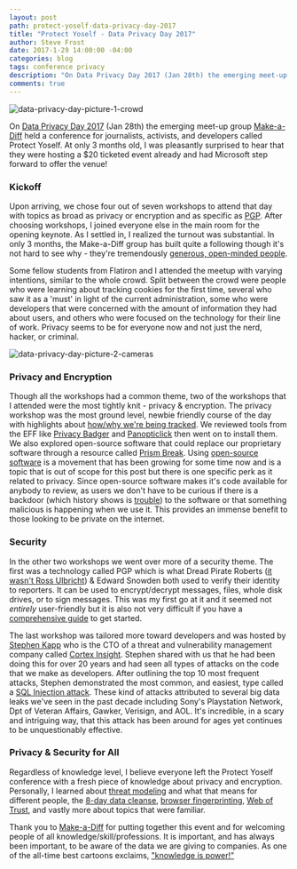 ```yaml
---
layout: post
path: protect-yoself-data-privacy-day-2017
title: "Protect Yoself - Data Privacy Day 2017"
author: Steve Frost
date: 2017-1-29 14:00:00 -04:00
categories: blog
tags: conference privacy
description: "On Data Privacy Day 2017 (Jan 28th) the emerging meet-up group Make-a-Diff held a conference for journalists, activists, and developers called Protect Yoself."
comments: true
---
```


![data-privacy-day-picture-1-crowd](/img/blogs/protectyoself.jpg)

On [Data Privacy Day 2017](https://blog.mozilla.org/blog/2017/01/26/data-privacy-day/) (Jan 28th) the emerging meet-up group [Make-a-Diff](https://www.meetup.com/make-a-diff/) held a conference for journalists, activists, and developers called Protect Yoself. At only 3 months old, I was pleasantly surprised to hear that they were hosting a $20 ticketed event already and had Microsoft step forward to offer the venue!

### Kickoff

Upon arriving, we chose four out of seven workshops to attend that day with topics as broad as privacy or encryption and as specific as [PGP](https://www.gnupg.org/). After choosing workshops, I joined everyone else in the main room for the opening keynote. As I settled in, I realized the turnout was substantial. In only 3 months, the Make-a-Diff group has built quite a following though it's not hard to see why - they're tremendously [generous, open-minded people](https://www.meetup.com/make-a-diff/members/).

Some fellow students from Flatiron and I attended the meetup with varying intentions, similar to the whole crowd. Split between the crowd were people who were learning about tracking cookies for the first time, several who saw it as a 'must' in light of the current administration, some who were developers that were concerned with the amount of information they had about users, and others who were focused on the technology for their line of work. Privacy seems to be for everyone now and not just the nerd, hacker, or criminal.

![data-privacy-day-picture-2-cameras](/img/blogs/protectyoself2.jpg)

### Privacy and Encryption

Though all the workshops had a common theme, two of the  workshops that I attended were the most tightly knit - privacy & encryption. The privacy workshop was the most ground level, newbie friendly course of the day with highlights about [how/why we're being tracked](http://www.digitaltrends.com/computing/how-do-advertisers-track-you-online-we-found-out/). We reviewed tools from the EFF like [Privacy Badger](https://www.eff.org/privacybadger) and [Panopticlick](https://panopticlick.eff.org/) then went on to install them. We also explored open-source software that could replace our proprietary software through a resource called [Prism Break](https://prism-break.org/en/). Using [open-source software](https://en.wikipedia.org/wiki/Open-source_software) is a movement that has been growing for some time now and is a topic that is out of scope for this post but there is one specific perk as it related to privacy. Since open-source software makes it's code available for anybody to review, as users we don't have to be curious if there is a backdoor (which history shows is [trouble](http://www.infoworld.com/article/2606776/hacking/155947-Biggest-baddest-boldest-software-backdoors-of-all-time.html)) to the software or that something malicious is happening when we use it. This provides an immense benefit to those looking to be private on the internet.

### Security

In the other two workshops we went over more of a security theme. The first was a technology called PGP which is what Dread Pirate Roberts ([it wasn't Ross Ulbricht](https://www.wired.com/2015/02/ross-ulbricht-didnt-create-silk-roads-dread-pirate-roberts-guy/)) & Edward Snowden both used to verify their identity to reporters. It can be used to encrypt/decrypt messages, files, whole disk drives, or to sign messages. This was my first go at it and it seemed not _entirely_ user-friendly but it is also not very difficult if you have a [comprehensive guide](https://theintercept.com/2014/10/28/smuggling-snowden-secrets/) to get started.

The last workshop was tailored more toward developers and was hosted by [Stephen Kapp](https://us.linkedin.com/in/skapp) who is the CTO of a threat and vulnerability management company called [Cortex Insight](https://cortexinsight.com/). Stephen shared with us that he had been doing this for over 20 years and had seen all types of attacks on the code that we make as developers. After outlining the top 10 most frequent attacks, Stephen demonstrated the most common, and easiest, type called a [SQL Injection attack](https://motherboard.vice.com/read/the-history-of-sql-injection-the-hack-that-will-never-go-away). These kind of attacks attributed to several big data leaks we've seen in the past decade including Sony's Playstation Network, Dpt of Veteran Affairs, Gawker, Verisign, and AOL. It's incredible, in a scary and intriguing way, that this attack has been around for ages yet continues to be unquestionably effective.

### Privacy & Security for All

Regardless of knowledge level, I believe everyone left the Protect Yoself conference with a fresh piece of knowledge about privacy and encryption. Personally, I learned about [threat modeling](https://www.owasp.org/index.php/Application_Threat_Modeling) and what that means for different people, the [8-day data cleanse](https://myshadow.org/ckeditor_assets/attachments/189/datadetoxkit_optimized_01.pdf), [browser fingerprinting](https://amiunique.org/), [Web of Trust](https://www.linux.com/learn/pgp-web-trust-core-concepts-behind-trusted-communication), and vastly more about topics that were familiar.

Thank you to [Make-a-Diff](https://twitter.com/makeadiff_nyc) for putting together this event and for welcoming people of all knowledge/skill/professions. It is important, and has always been important, to be aware of the data we are giving to companies. As one of the all-time best cartoons exclaims, ["knowledge is power!"](https://www.youtube.com/watch?v=SjNM4eItNRA)
